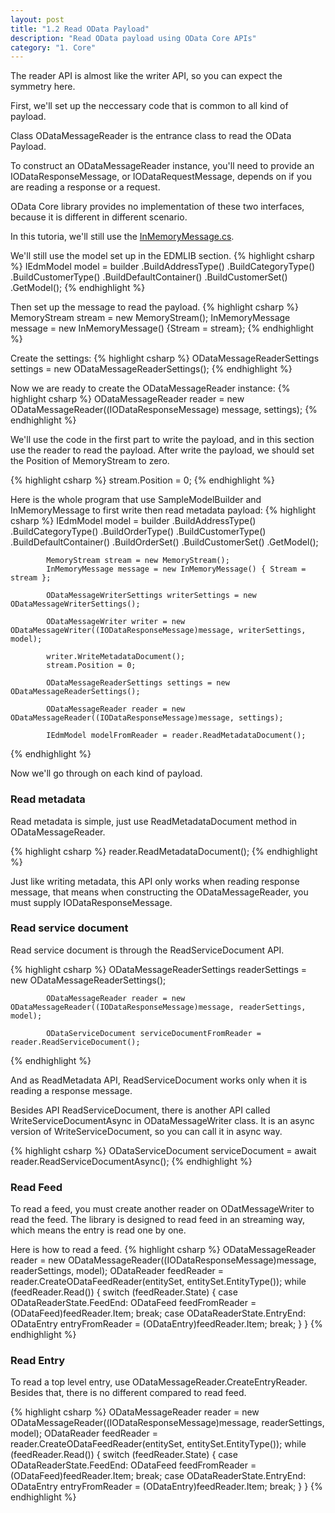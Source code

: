 ```yaml
---
layout: post
title: "1.2 Read OData Payload"
description: "Read OData payload using OData Core APIs"
category: "1. Core"
---
```


The reader API is almost like the writer API, so you can expect the symmetry here.

First, we'll set up the neccessary code that is common to all kind of payload.

Class ODataMessageReader is the entrance class to read the OData Payload.

To construct an ODataMessageReader instance, you'll need to provide an IODataResponseMessage, or IODataRequestMessage, depends on if you are reading a response or a request. 

OData Core library provides no implementation of these two interfaces, because it is different in different scenario.

In this tutoria, we'll still use the [InMemoryMessage.cs](https://github.com/OData/odata.net/blob/master/test/FunctionalTests/Microsoft.OData.Core.Tests/InMemoryMessage.cs).

We'll still use the model set up in the EDMLIB section.
{% highlight csharp %}
IEdmModel model = builder
                .BuildAddressType()
                .BuildCategoryType()
                .BuildCustomerType()
                .BuildDefaultContainer()
                .BuildCustomerSet()
                .GetModel();
{% endhighlight %}


Then set up the message to read the payload.
{% highlight csharp %}
MemoryStream stream = new MemoryStream();
InMemoryMessage message = new InMemoryMessage() {Stream = stream};
{% endhighlight %}

Create the settings:
{% highlight csharp %}
ODataMessageReaderSettings settings = new ODataMessageReaderSettings();
{% endhighlight %}

Now we are ready to create the ODataMessageReader instance:
{% highlight csharp %}
ODataMessageReader reader = new ODataMessageReader((IODataResponseMessage) message, settings);
{% endhighlight %}

We'll use the code in the first part to write the payload, and in this section use the reader to read the payload. After write the payload, we should set the Position of MemoryStream to zero.

{% highlight csharp %}
stream.Position = 0;
{% endhighlight %}

Here is the whole program that use SampleModelBuilder and InMemoryMessage to first write then read metadata payload:
{% highlight csharp %}
IEdmModel model = builder
                .BuildAddressType()
                .BuildCategoryType()
                .BuildOrderType()
                .BuildCustomerType()
                .BuildDefaultContainer()
                .BuildOrderSet()
                .BuildCustomerSet()
                .GetModel();

            MemoryStream stream = new MemoryStream();
            InMemoryMessage message = new InMemoryMessage() { Stream = stream };

            ODataMessageWriterSettings writerSettings = new ODataMessageWriterSettings();

            ODataMessageWriter writer = new ODataMessageWriter((IODataResponseMessage)message, writerSettings, model);

            writer.WriteMetadataDocument();
            stream.Position = 0;

            ODataMessageReaderSettings settings = new ODataMessageReaderSettings();
            
            ODataMessageReader reader = new ODataMessageReader((IODataResponseMessage)message, settings);

            IEdmModel modelFromReader = reader.ReadMetadataDocument();
{% endhighlight %}

Now we'll go through on each kind of payload.

### Read metadata
Read metadata is simple, just use ReadMetadataDocument method in ODataMessageReader.

{% highlight csharp %}
 reader.ReadMetadataDocument();
{% endhighlight %}

Just like writing metadata, this API only works when reading response message, that means when constructing the ODataMessageReader, you must supply IODataResponseMessage.

### Read service document
Read service document is through the ReadServiceDocument API.


{% highlight csharp %}
ODataMessageReaderSettings readerSettings = new ODataMessageReaderSettings();

            ODataMessageReader reader = new ODataMessageReader((IODataResponseMessage)message, readerSettings, model);

            ODataServiceDocument serviceDocumentFromReader = reader.ReadServiceDocument();
{% endhighlight %}

And as ReadMetadata API, ReadServiceDocument works only when it is reading a response message.

Besides API ReadServiceDocument, there is another API called WriteServiceDocumentAsync in ODataMessageWriter class. It is an async version of WriteServiceDocument, so you can call it in async way.

{% highlight csharp %}
ODataServiceDocument serviceDocument = await reader.ReadServiceDocumentAsync();
{% endhighlight %}

### Read Feed
To read a feed, you must create another reader on ODatMessageWriter to read the feed. The library is designed to read feed in an streaming way, which means the entry is read one by one. 

Here is how to read a feed.
{% highlight csharp %}
ODataMessageReader reader = new ODataMessageReader((IODataResponseMessage)message, readerSettings, model);
            ODataReader feedReader = reader.CreateODataFeedReader(entitySet, entitySet.EntityType());
            while (feedReader.Read())
            {
                switch (feedReader.State)
                {
                    case ODataReaderState.FeedEnd:
                        ODataFeed feedFromReader = (ODataFeed)feedReader.Item;
                        break;
                    case ODataReaderState.EntryEnd:
                        ODataEntry entryFromReader = (ODataEntry)feedReader.Item;
                        break;
                }
            }
{% endhighlight %}

### Read Entry
To read a top level entry, use ODataMessageReader.CreateEntryReader.
Besides that, there is no different compared to read feed.

{% highlight csharp %}
ODataMessageReader reader = new ODataMessageReader((IODataResponseMessage)message, readerSettings, model);
            ODataReader feedReader = reader.CreateODataFeedReader(entitySet, entitySet.EntityType());
            while (feedReader.Read())
            {
                switch (feedReader.State)
                {
                    case ODataReaderState.FeedEnd:
                        ODataFeed feedFromReader = (ODataFeed)feedReader.Item;
                        break;
                    case ODataReaderState.EntryEnd:
                        ODataEntry entryFromReader = (ODataEntry)feedReader.Item;
                        break;
                }
            }
{% endhighlight %}